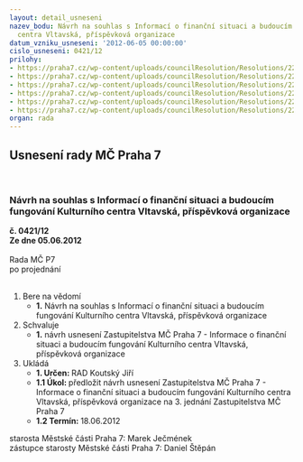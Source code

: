 ```yaml
---
layout: detail_usneseni
nazev_bodu: Návrh na souhlas s Informací o finanční situaci a budoucím fungování Kulturního
  centra Vltavská, příspěvková organizace
datum_vzniku_usneseni: '2012-06-05 00:00:00'
cislo_usneseni: 0421/12
prilohy:
- https://praha7.cz/wp-content/uploads/councilResolution/Resolutions/22769/31-12-usneseni_zmc_vyporadani_ztraty_2011.doc
- https://praha7.cz/wp-content/uploads/councilResolution/Resolutions/22769/31-12-usneseni_z_0041_12_utlumeni_cinnosti_kc.doc
- https://praha7.cz/wp-content/uploads/councilResolution/Resolutions/22769/31-12-usneseni_r_0338_12_poruseni_rozpoctove_kazne_vltavska.doc
- https://praha7.cz/wp-content/uploads/councilResolution/Resolutions/22769/31-12-usneseni_r_0408_12_odvolani_lakomeho.doc
- https://praha7.cz/wp-content/uploads/councilResolution/Resolutions/22769/31-12-usneseni_r_0409_12_povereni_tomase_vaska.doc
- https://praha7.cz/wp-content/uploads/councilResolution/Resolutions/22769/31-12-z3_informace_o_aktualnim_vyvoji_kc_vltavska_na_zmc_18_06_2012.doc
organ: rada
---
```

<div id="ucUsn_pList" class="usn">
	<span><h2>Usnesení rady MČ Praha 7 </h2>
<br></span><div class="standBody">
<span><h3>Návrh na souhlas s Informací o finanční situaci a budoucím fungování Kulturního centra Vltavská, příspěvková organizace</h3></span><div class="center">
		<strong>č. 0421/12</strong><br>
	</div>
<div class="center">
		<strong>Ze dne 05.06.2012</strong><br><br>
	</div>Rada MČ P7<br> po projednání<br><br><ol>
<li>Bere na vědomí<ul><li>
<strong>1.</strong> Návrh na souhlas s Informací o finanční situaci a budoucím fungování Kulturního centra Vltavská, příspěvková organizace</li></ul>
</li>
<li>Schvaluje<ul><li>
<strong>1.</strong> návrh usnesení Zastupitelstva MČ Praha 7 -  Informace o finanční situaci a budoucím fungování Kulturního centra Vltavská, příspěvková organizace</li></ul>
</li>
<li>Ukládá<ul>
<li>
<strong>1. Určen: </strong>RAD Koutský Jiří</li>
<li>
<strong>1.1 Úkol: </strong>předložit návrh usnesení Zastupitelstva MČ Praha 7 - Informace o finanční situaci a budoucím fungování Kulturního centra Vltavská, příspěvková organizace na 3. jednání Zastupitelstva MČ Praha 7</li>
<li>
<strong>1.2 Termín: </strong>18.06.2012</li>
</ul>
</li>
</ol>starosta Městské části Praha 7: Marek Ječmének<br>zástupce starosty Městské části Praha 7: Daniel Štěpán 
</div>
</div>